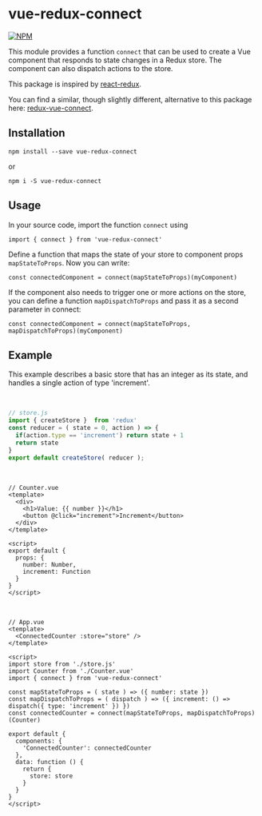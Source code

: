 # vue-redux-connect

[![NPM](https://nodei.co/npm/vue-redux-connect.png)](https://www.npmjs.com/package/vue-redux-connect)

This module provides a function `connect` that can be used to create a Vue component that responds to state changes in a Redux store. The component can also dispatch actions to the store. 

This package is inspired by [react-redux](https://github.com/reduxjs/react-redux).

You can find a similar, though slightly different, alternative to this package here: [redux-vue-connect](https://github.com/itsazzad/redux-vue-connect).

## Installation
`npm install --save vue-redux-connect`

or

`npm i -S vue-redux-connect`

## Usage

In your source code, import the function `connect` using

`import { connect } from 'vue-redux-connect'`

Define a function that maps the state of your store to component props `mapStateToProps`. Now you can write:

`const connectedComponent = connect(mapStateToProps)(myComponent)`

If the component also needs to trigger one or more actions on the store, you can define a function `mapDispatchToProps` and pass it as a second parameter in connect:

`const connectedComponent = connect(mapStateToProps, mapDispatchToProps)(myComponent)`

## Example

This example describes a basic store that has an integer as its state, and handles a single action of type 'increment'.

&nbsp;

``` js
// store.js
import { createStore }  from 'redux'
const reducer = ( state = 0, action ) => {
  if(action.type == 'increment') return state + 1
  return state
}
export default createStore( reducer );
```

&nbsp;

``` vue
// Counter.vue
<template>
  <div>
    <h1>Value: {{ number }}</h1>
    <button @click="increment">Increment</button>
  </div>
</template>

<script>
export default {
  props: {
    number: Number,
    increment: Function
  }
}
</script>
```

&nbsp;

``` vue
// App.vue
<template>
  <ConnectedCounter :store="store" />
</template>

<script>
import store from './store.js'
import Counter from './Counter.vue'
import { connect } from 'vue-redux-connect'

const mapStateToProps = ( state ) => ({ number: state })
const mapDispatchToProps = ( dispatch ) => ({ increment: () => dispatch({ type: 'increment' }) })
const connectedCounter = connect(mapStateToProps, mapDispatchToProps)(Counter)

export default {
  components: { 
    'ConnectedCounter': connectedCounter
  },
  data: function () { 
    return {
      store: store
    }
  }
}
</script>
```